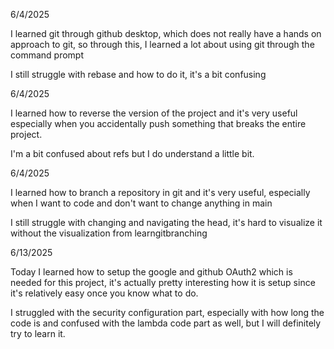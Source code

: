 6/4/2025

I learned git through github desktop, which does not really have a hands on approach to git, so through this, I learned a lot about using git through the command prompt

I still struggle with rebase and how to do it, it's a bit confusing


6/4/2025

I learned how to reverse the version of the project and it's very useful especially when you accidentally push something that breaks the entire project.

I'm a bit confused about refs but I do understand a little bit.


6/4/2025

I learned how to branch a repository in git and it's very useful, especially when I want to code and don't want to change anything in main

I still struggle with changing and navigating the head, it's hard to visualize it without the visualization from learngitbranching


6/13/2025

Today I learned how to setup the google and github OAuth2 which is needed for this project, it's actually pretty interesting how it is setup since it's relatively easy once you know what to do.

I struggled with the security configuration part, especially with how long the code is and confused with the lambda code part as well, but I will definitely try to learn it.